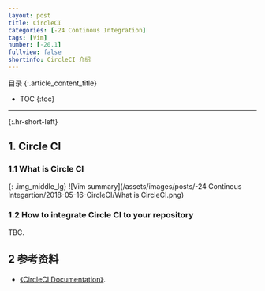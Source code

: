 ```yaml
---
layout: post
title: CircleCI
categories: [-24 Continous Integration]
tags: [Vim]
number: [-20.1]
fullview: false
shortinfo: CircleCI 介绍
---
```

目录
{:.article_content_title}


* TOC
{:toc}

---
{:.hr-short-left}

## 1. Circle CI ##

### 1.1 What is Circle CI

{: .img_middle_lg}
![Vim summary](/assets/images/posts/-24 Continous Integartion/2018-05-16-CircleCI/What is CircleCI.png)

### 1.2 How to integrate Circle CI to your repository

TBC.

## 2 参考资料 ##
- [《CircleCI Documentation》](https://circleci.com/docs/2.0/).



